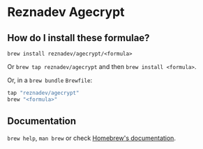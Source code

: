 # Reznadev Agecrypt

## How do I install these formulae?

`brew install reznadev/agecrypt/<formula>`

Or `brew tap reznadev/agecrypt` and then `brew install <formula>`.

Or, in a `brew bundle` `Brewfile`:

```ruby
tap "reznadev/agecrypt"
brew "<formula>"
```

## Documentation

`brew help`, `man brew` or check [Homebrew's documentation](https://docs.brew.sh).
